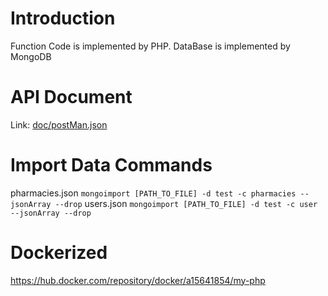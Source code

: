 # Introduction
  Function Code is implemented by PHP. DataBase is implemented by MongoDB
  
# API Document
  Link: [doc/postMan.json](doc/postMan.json)

# Import Data Commands
  
  pharmacies.json `mongoimport [PATH_TO_FILE] -d test -c pharmacies --jsonArray --drop`
  users.json `mongoimport [PATH_TO_FILE] -d test -c user --jsonArray --drop`
  
# Dockerized
  https://hub.docker.com/repository/docker/a15641854/my-php
  
